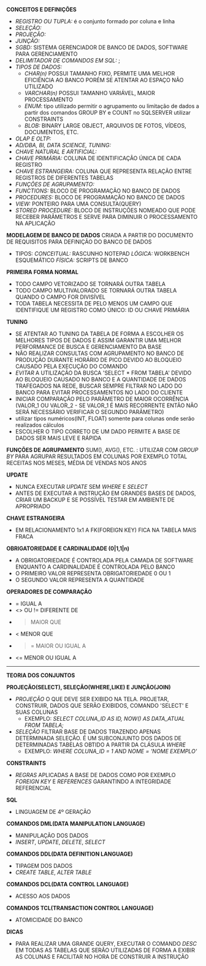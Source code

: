 **CONCEITOS E DEFINIÇÕES**
- *REGISTRO OU TUPLA:* é o conjunto formado por coluna e linha
- *SELEÇÃO:* 
- *PROJEÇÃO:* 
- *JUNÇÃO:* 
- *SGBD:* SISTEMA GERENCIADOR DE BANCO DE DADOS, SOFTWARE PARA GERENCIAMENTO
- *DELIMITADOR DE COMANDOS EM SQL:* ;  
- *TIPOS DE DADOS:*
  - *CHAR(n)* POSSUI TAMANHO FIXO, PERMITE UMA MELHOR EFICIÊNCIA AO BANCO PORÉM SE ATENTAR AO ESPAÇO NÃO UTILIZADO
  - *VARCHAR(n)* POSSUI TAMANHO VARIÁVEL, MAIOR PROCESSAMENTO
  - *ENUM*: tipo utilizado permitir o agrupamento ou limitação de dados a partir dos comandos GROUP BY e COUNT no SQLSERVER utilizar CONSTRAINTS
  - *BLOB:* BINARY LARGE OBJECT, ARQUIVOS DE FOTOS, VÍDEOS, DOCUMENTOS, ETC.
- *OLAP E OLTP:*
- *AD/DBA, BI, DATA SCIENCE, TUNING:*
- *CHAVE NATURAL E ARTIFICIAL:*
- *CHAVE PRIMÁRIA:* COLUNA DE IDENTIFICAÇÃO ÚNICA DE CADA REGISTRO
- *CHAVE ESTRANGEIRA:* COLUNA QUE REPRESENTA RELAÇÃO ENTRE REGISTROS DE DIFERENTES TABELAS
- *FUNÇÕES DE AGRUPAMENTO:*
- *FUNCTIONS:* BLOCO DE PROGRAMAÇÃO NO BANCO DE DADOS
- *PROCEDURES:* BLOCO DE PROGRAMAÇÃO NO BANCO DE DADOS
- *VIEW:* PONTEIRO PARA UMA CONSULTA(QUERY)
- *STORED PROCEDURE:* BLOCO DE INSTRUÇÕES NOMEADO QUE PODE RECEBER PARÂMETROS E SERVE PARA DIMINUIR O PROCESSAMENTO NA APLICAÇÃO
  
**MODELAGEM DE BANCO DE DADOS** CRIADA A PARTIR DO DOCUMENTO DE REQUISITOS PARA DEFINIÇÃO DO BANCO DE DADOS
- TIPOS:
*CONCEITUAL:* RASCUNHO NOTEPAD
*LÓGICA:* WORKBENCH ESQUEMÁTICO
*FÍSICA:* SCRIPTS DE BANCO

**PRIMEIRA FORMA NORMAL**
- TODO CAMPO VETORIZADO SE TORNARÁ OUTRA TABELA
- TODO CAMPO MULTIVALORADO SE TORNARÁ OUTRA TABELA QUANDO O CAMPO FOR DIVISÍVEL
- TODA TABELA NECESSITA DE PELO MENOS UM CAMPO QUE IDENTIFIQUE UM REGISTRO COMO ÚNICO: ID OU CHAVE PRIMÁRIA

**TUNING**
- SE ATENTAR AO TUNING DA TABELA DE FORMA A ESCOLHER OS MELHORES TIPOS DE DADOS E ASSIM GARANTIR UMA MELHOR PERFORMANCE DE BUSCA E GERENCIAMENTO DA BASE
- NÃO REALIZAR CONSULTAS COM AGRUPAMENTO NO BANCO DE PRODUÇÃO DURANTE HORÁRIO DE PICO DEVIDO AO BLOQUEIO CAUSADO PELA EXECUÇÃO DO COMANDO
- *EVITAR* A UTILIZAÇÃO DA BUSCA 'SELECT * FROM TABELA' DEVIDO AO BLOQUEIO CAUSADO NO BANCO E A QUANTIDADE DE DADOS TRAFEGADOS NA REDE, BUSCAR SEMPRE FILTRAR NO LADO DO BANCO PARA EVITAR PROCESSAMENTOS NO LADO DO CLIENTE
- INICIAR COMPARAÇÃO PELO PARÂMETRO DE MAIOR OCORRÊNCIA (VALOR_1 OU VALOR_2 - SE  VALOR_1 É MAIS RECORRENTE ENTÃO NÃO SERÁ NECESSÁRIO VERIFICAR O SEGUNDO PARÂMETRO)
- utilizar tipos numéricos(INT, FLOAT) somente para colunas onde serão realizados cálculos
- ESCOLHER O TIPO CORRETO DE UM DADO PERMITE A BASE DE DADOS SER MAIS LEVE E RÁPIDA

**FUNÇÕES DE AGRUPAMENTO**
SUM(), AVG(), ETC. : UTILIZAR COM *GROUP BY* PARA AGRUPAR RESULTADOS EM COLUNAS POR EXEMPLO TOTAL RECEITAS NOS MESES, MÉDIA DE VENDAS NOS ANOS

**UPDATE**
- NUNCA EXECUTAR *UPDATE* SEM *WHERE* E *SELECT*
- ANTES DE EXECUTAR A INSTRUÇÃO EM GRANDES BASES DE DADOS, CRIAR UM BACKUP E SE POSSÍVEL TESTAR EM AMBIENTE DE APROPRIADO

**CHAVE ESTRANGEIRA**
- EM RELACIONAMENTO 1x1 A FK(FOREIGN KEY) FICA NA TABELA MAIS FRACA

**OBRIGATORIEDADE E CARDINALIDADE (0|1,1|n)**
- A OBRIGATORIEDADE É CONTROLADA PELA CAMADA DE SOFTWARE ENQUANTO A CARDINALIDADE É CONTROLADA PELO BANCO
- O PRIMEIRO VALOR REPRESENTA OBRIGATORIEDADE 0 OU 1
- O SEGUNDO VALOR REPRESENTA A QUANTIDADE
  
**OPERADORES DE COMPARAÇÃO**
- = IGUAL A
- <> OU != DIFERENTE DE
- > MAIOR QUE
- < MENOR QUE
- >= MAIOR OU IGUAL A
- <= MENOR OU IGUAL A

----------------------------------------------------------------------
**TEORIA DOS CONJUNTOS**

**PROJEÇÃO(SELECT), SELEÇÃO(WHERE,LIKE) E JUNÇÃO(JOIN)**
- *PROJEÇÃO* O QUE DEVE SER EXIBIDO NA TELA. PROJETAR, CONSTRUIR, DADOS QUE SERÃO EXIBIDOS, COMANDO 'SELECT' E SUAS COLUNAS
    - EXEMPLO: *SELECT COLUNA_ID AS ID, NOW() AS DATA_ATUAL FROM TABELA;*
- *SELEÇÃO* FILTRAR BASE DE DADOS TRAZENDO APENAS DETERMINADA SELEÇÃO. É UM SUBCONJUNTO DOS DADOS DE DETERMINADAS TABELAS OBTIDO A PARTIR DA CLÁSULA *WHERE*
    - EXEMPLO: *WHERE COLUNA_ID = 1 AND NOME = 'NOME EXEMPLO'*

**CONSTRAINTS**
- *REGRAS* APLICADAS A BASE DE DADOS COMO POR EXEMPLO *FOREIGN KEY* E *REFERENCES* GARANTINDO A INTEGRIDADE REFERENCIAL

**SQL**
- LINGUAGEM DE 4º GERAÇÃO

**COMANDOS DML(DATA MANIPULATION LANGUAGE)**
- MANIPULAÇÃO DOS DADOS
- *INSERT*, *UPDATE*, *DELETE*, *SELECT*

**COMANDOS DDL(DATA DEFINITION LANGUAGE)**
- TIPAGEM DOS DADOS
- *CREATE TABLE*, *ALTER TABLE*

**COMANDOS DCL(DATA CONTROL LANGUAGE)**
- ACESSO AOS DADOS

**COMANDOS TCL(TRANSACTION CONTROL LANGUAGE)**
- ATOMICIDADE DO BANCO

**DICAS**
- PARA REALIZAR UMA GRANDE QUERY, EXECUTAR O COMANDO *DESC* EM TODAS AS TABELAS QUE SERÃO UTILIZADAS DE FORMA A EXIBIR AS COLUNAS E FACILITAR NO HORA DE CONSTRUIR A INSTRUÇÃO